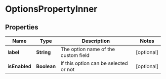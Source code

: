 

# OptionsPropertyInner


## Properties

| Name | Type | Description | Notes |
|------------ | ------------- | ------------- | -------------|
|**label** | **String** | The option name of the custom field |  [optional] |
|**isEnabled** | **Boolean** | If this option can be selected or not |  [optional] |




